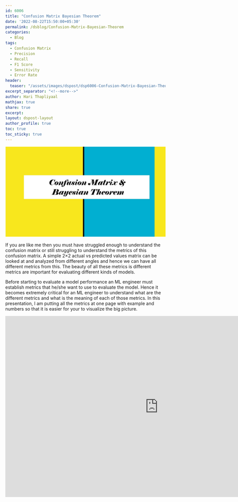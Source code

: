 ```yaml
---
id: 6006    
title: "Confusion Matrix Bayesian Theorem"
date: '2022-08-22T15:50:00+05:30'
permalink: /dsblog/Confusion-Matrix-Bayesian-Theorem
categories:
  - Blog
tags:
  - Confusion Matrix
  - Precision
  - Recall
  - F1 Score
  - Sensitivity
  - Error Rate
header:
  teaser: "/assets/images/dspost/dsp6006-Confusion-Matrix-Bayesian-Theorem.jpg"
excerpt_separator: "<!--more-->"
author: Hari Thapliyaal   
mathjax: true
share: true
excerpt:   
layout: dspost-layout   
author_profile: true   
toc: true   
toc_sticky: true
---
```


![Confusion Matrix](/assets/images/dspost/dsp6006-Confusion-Matrix-Bayesian-Theorem.jpg)   

If you are like me then you must have struggled enough to understand the confusion matrix or still struggling to understand the metrics of this confusion matrix. A simple 2×2 actual vs predicted values matrix can be looked at and analyzed from different angles and hence we can have all different metrics from this. The beauty of all these metrics is different metrics are important for evaluating different kinds of models.

Before starting to evaluate a model performance an ML engineer must establish metrics that he/she want to use to evaluate the model. Hence it becomes extremely critical for an ML engineer to understand what are the different metrics and what is the meaning of each of those metrics. In this presentation, I am putting all the metrics at one page with example and numbers so that it is easier for your to visualize the big picture.

<iframe src="https://docs.google.com/presentation/d/e/2PACX-1vS0wIX3eUXZhxP_Nsjo-469wCquINjzWuj6KMFgyhZV7HxYCd-G_9SdUoX9FVZoU57y6vQtj6UbQSJh/embed?start=false&loop=false&delayms=3000" frameborder="0" width="960" height="569" allowfullscreen="true" mozallowfullscreen="true" webkitallowfullscreen="true"></iframe>


